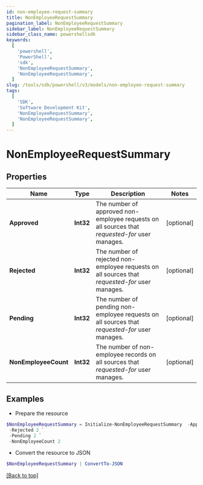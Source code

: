 ```yaml
---
id: non-employee-request-summary
title: NonEmployeeRequestSummary
pagination_label: NonEmployeeRequestSummary
sidebar_label: NonEmployeeRequestSummary
sidebar_class_name: powershellsdk
keywords:
  [
    'powershell',
    'PowerShell',
    'sdk',
    'NonEmployeeRequestSummary',
    'NonEmployeeRequestSummary',
  ]
slug: /tools/sdk/powershell/v3/models/non-employee-request-summary
tags:
  [
    'SDK',
    'Software Development Kit',
    'NonEmployeeRequestSummary',
    'NonEmployeeRequestSummary',
  ]
---
```


# NonEmployeeRequestSummary

## Properties

| Name | Type | Description | Notes |
| --- | --- | --- | --- |
| **Approved** | **Int32** | The number of approved non-employee requests on all sources that _requested-for_ user manages. | [optional] |
| **Rejected** | **Int32** | The number of rejected non-employee requests on all sources that _requested-for_ user manages. | [optional] |
| **Pending** | **Int32** | The number of pending non-employee requests on all sources that _requested-for_ user manages. | [optional] |
| **NonEmployeeCount** | **Int32** | The number of non-employee records on all sources that _requested-for_ user manages. | [optional] |

## Examples

- Prepare the resource

```powershell
$NonEmployeeRequestSummary = Initialize-NonEmployeeRequestSummary  -Approved 2 `
 -Rejected 2 `
 -Pending 2 `
 -NonEmployeeCount 2
```

- Convert the resource to JSON

```powershell
$NonEmployeeRequestSummary | ConvertTo-JSON
```

[[Back to top]](#)
